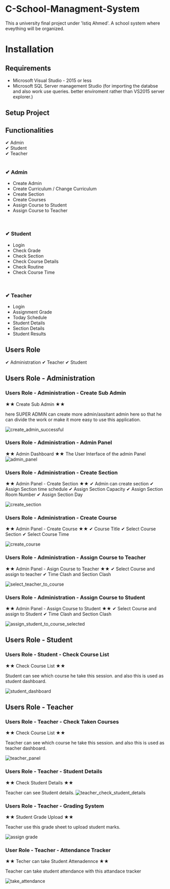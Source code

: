 # C-School-Managment-System
This a university final project under 'Istiq Ahmed'. A school system where eveything will be organized.

# Installation 
## Requirements
  - Microsoft Visual Studio - 2015 or less
  - Microsoft SQL Server management Studio (for importing the databse and also work use queries. better enviroment rather than VS2015 server explorer.)

## Setup Project
  

## Functionalities 
  
✔ Admin <br/>
✔ Student <br/>
✔ Teacher <br/>
  <br/>
### ✔ Admin <br/>
  - Create Admin <br/>
  - Create Curriculum / Change Curriculum <br/>
  - Create Section <br/>
  - Create Courses <br/>
  - Assign Course to Student <br/>
  - Assign Course to Teacher <br/>
<br/>

### ✔ Student <br/>
  - Login <br/>
  - Check Grade <br/>
  - Check Section <br/>
  - Check Course Details <br/>
  - Check Routine <br/>
  - Check Course Time <br/>
<br/>

### ✔ Teacher <br/>
  - Login <br/>
  - Assignment Grade <br/>
  - Today Schedule <br/>
  - Student Details <br/>
  - Section Details <br/>
  - Student Results <br/>
  


## Users Role

✔ Administration 
✔ Teacher
✔ Student

## Users Role - Administration

### Users Role - Administration - Create Sub Admin
  ★★ Create Sub Admin  ★★
  
  here SUPER ADMIN can create more admin/assitant admin here so that he can divide the work or make it more easy
  to use this application.
  
  ![create_admin_successful](https://cloud.githubusercontent.com/assets/13005159/17632177/d096a4b8-60e8-11e6-9a6e-bb7fdf97b670.png)
  
  
### Users Role - Administration - Admin Panel

  ★★  Admin Dashboard  ★★ 
  The User Interface of the admin Panel
  ![admin_panel](https://cloud.githubusercontent.com/assets/13005159/17632640/51e39326-60eb-11e6-8ec9-4fad998c3e11.png)


### Users Role - Administration - Create Section

  ★★  Admin Panel - Create Section  ★★ 
    ✔ Admin can create section 
    ✔ Assign Section time schedule
    ✔ Assign Section Capacity
    ✔ Assign Section Room Number 
    ✔ Assign Section Day
  
  ![create_section](https://cloud.githubusercontent.com/assets/13005159/17632692/92ec6230-60eb-11e6-8c57-7364392dd3d9.png)

  
### Users Role - Administration - Create Course

  ★★  Admin Panel - Create Course  ★★ 
    ✔ Course Title 
    ✔ Select Course Section
    ✔ Select Course Time
  
  ![create_course](https://cloud.githubusercontent.com/assets/13005159/17632752/e1a17d70-60eb-11e6-9c13-62e6d85ec111.png)

### Users Role - Administration - Assign Course to Teacher

  ★★  Admin Panel - Asign Course to Teacher ★★ 
    ✔ Select Course and assign to teacher
    ✔ Time Clash and Section Clash
    
  ![select_teacher_to_course](https://cloud.githubusercontent.com/assets/13005159/17632793/0e7542e6-60ec-11e6-8f0e-52b7dfc03544.png)
  
  
  
### Users Role - Administration - Assign Course to Student

  ★★  Admin Panel - Assign Course to Student ★★ 
    ✔ Select Course and assign to Student
    ✔ Time Clash and Section Clash
    
  ![assign_student_to_course_selected](https://cloud.githubusercontent.com/assets/13005159/17632836/4699a658-60ec-11e6-9688-5e15d69f4e98.png)



## Users Role - Student

### Users Role - Student - Check Course List
  ★★  Check Course List  ★★
  
  Student can see which course he take this session. and also this is used as student dashboard.
  
  ![student_dashboard](https://cloud.githubusercontent.com/assets/13005159/17632918/b2668fe0-60ec-11e6-96f2-da0ba9b8825c.png)

  
## Users Role - Teacher

### Users Role - Teacher - Check Taken Courses
  ★★  Check Course List  ★★
  
  Teacher can see which course he take this session. and also this is used as teacher dashboard.
  
  ![teacher_panel](https://cloud.githubusercontent.com/assets/13005159/17632942/d502a836-60ec-11e6-99cb-2e1e61d195c0.png)

### Users Role - Teacher - Student Details
  ★★  Check  Student Details ★★
  
  Teacher can see Student details.
  ![teacher_check_student_details](https://cloud.githubusercontent.com/assets/13005159/17632971/fb144688-60ec-11e6-980c-ddd96c735a50.png)



### Users Role - Teacher - Grading System
  ★★  Student Grade Upload ★★
  
  Teacher use this grade sheet to upload student marks.
 
 ![assign grade](https://cloud.githubusercontent.com/assets/13005159/17633007/228d5fec-60ed-11e6-98f8-efb54262efbc.png)


### User Role - Teacher - Attendance Tracker
  ★★  Techer can take Student Attenadennce ★★
  
  Teacher can take student attendance with this attandace tracker
  
![take_attendance](https://cloud.githubusercontent.com/assets/13005159/17633044/52e12eee-60ed-11e6-9f35-8b1d340d3d11.png)


